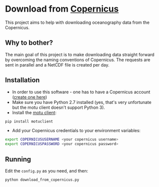 # Download from [Copernicus](http://marine.copernicus.eu)
This project aims to help with downloading oceanography data from the Copernicus.

## Why to bother?
The main goal of this project is to make downloading data straight forward by overcoming the naming conventions of Copernicus. The requests are sent in parallel and a NetCDF file is created per day.

## Installation
* In order to use this software - one has to have a Copernicus account ([create one here](http://marine.copernicus.eu/services-portfolio/register-now/))
* Make sure you have Python 2.7 installed (yes, that's very unfortunate but the motu client doesn't support Python 3).
* Install the [motu client](https://github.com/clstoulouse/motu-client-python):
```bash
pip install motuclient
```
* Add your Copernicus credentials to your environment variables:
```bash
export COPERNICUSUSERNAME <your copernicus username>
export COPERNICUSPASSWORD <your copernicus password>
```

## Running
Edit the `config.py` as you need, and then:
```bash
python download_from_copernicus.py
```

